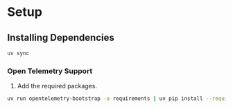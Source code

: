 # Setup

## Installing Dependencies
```bash
uv sync
```

### Open Telemetry Support

1. Add the required packages.
```bash
uv run opentelemetry-bootstrap -a requirements | uv pip install --requirement -
```
